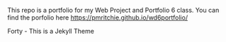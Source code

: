 This repo is a portfolio for my Web Project and Portfolio 6 class. You can find the porfolio here https://pmritchie.github.io/wd6portfolio/

Forty - This is a Jekyll Theme

